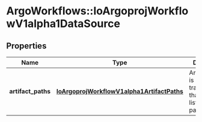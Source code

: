 # ArgoWorkflows::IoArgoprojWorkflowV1alpha1DataSource

## Properties
Name | Type | Description | Notes
------------ | ------------- | ------------- | -------------
**artifact_paths** | [**IoArgoprojWorkflowV1alpha1ArtifactPaths**](IoArgoprojWorkflowV1alpha1ArtifactPaths.md) | ArtifactPaths is a data transformation that collects a list of artifact paths | [optional] 



